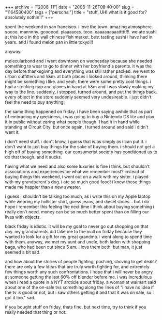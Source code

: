 +++
archive = ["2006-11"]
date = "2006-11-26T08:40:00"
slug = "1164530400"
tags = ["personal"]
title = "stuff, UH! what is it good for? absolutely nothin'!"
+++

spent the weekend in san francisco. i love the town. amazing atmosphere.
soooo. mannnny. goooood. plaaaaces. tooo. eaaaaaaaaattttt!!!. we ate sushi
at this hole in the wall chinese fish market. best tasting sushi i have
had in years. and i found melon pan in little tokyo!!!

anyway.

molecularbond and i went downtown on wednesday because she needed
something to wear to go to dinner with her boyfriend's parents. it was the
day before thanksgiving and everything was still rather packed. we went to
urban outfitters and h&m. at both places i looked around, thinking there
might be something i like. and yeah, there were some pretty cool things.
i had a stocking cap and gloves in hand at h&m and i was slowly making my
way to the line. suddenly, i stopped, turned around, and put the things
back. every object in the store suddenly seemed very undesireable. i just
didn't feel the need to buy anything.

the same thing happened on friday. i have been saying awhile that as part
of embracing my geekiness, i was going to buy a Nintendo DS lite and play
it in public without caring what people though. I had it in hand while
standing at Circuit City. but once again, i turned around and said
i didn't want it.

i don't need stuff. i don't know, i guess that is as simply as i can put
it. i don't want to just buy things for the sake of buying them. i should
not get a high off of buying something. our consumerist society has
conditioned us to do that though. and it sucks.

having what we need and also some luxuries is fine i think. but shouldn't
associations and experiences be what we remember most? instead of buying
things this weekend, i went out on a walk with my sister. i played with my
grandparent's dog. i ate so much good food! i know those things made me
happier than a new sweater.

i guess i shouldn't be talking too much, as i write this on my Apple
laptop while wearing my hollister shirt, guess jeans, and diesel shoes...
but i do hope i remember this feeling the next time i think about buying
something i really don't need. money can be so much better spent than on
filling our lives with objects.

black friday is idiotic. it will be my goal to never go out shopping on
that day. my grandparents did take me to the mall on friday because they
wanted to look for a gift for my great grandma. i went along to spend time
with them. anyway, we met my aunt and uncle, both laden with shopping
bags, who had been out since 5 am. i love them both, but man, it just
seemed a bit sad.

and how about the stories of people fighting, pushing, shoving to get
deals? there are only a few ideas that are truly worth fighting for, and
extremely few things worth any such confrontations. i hope that i will
never be angry at someone getting the last 60% off blender before me.
i was incredulous when i read a quote in a NYT arcticle about friday.
a woman at walmart said about one of the on-sale tvs something along the
lines of "i have no idea if the tv is good or not, but i saw others
getting it and that it was on sale, so i got it too." sad.

if you bought stuff on friday, thats fine. but next time, try to think if
you really needed that thing or not.

